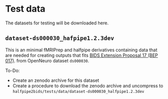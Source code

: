 # Test data

The datasets for testing will be downloaded here.

## `dataset-ds000030_hafpipe1.2.3dev`

This is an minimal fMRIPrep and halfpipe derivatives containing data that are
needed for creating outputs that fits
[BIDS Extension Proposal 17 (BEP 017)](https://docs.google.com/document/d/1ugBdUF6dhElXdj3u9vw0iWjE6f_Bibsro3ah7sRV0GA/edit?tab=t.0).
from OpenNeuro dataset `ds000030`.

To-Do:
- Create an zenodo archive for this dataset
- Create a procedure to download the zenodo archive and uncompress to `halfpipe2bids/tests/data/dataset-ds000030_halfpipe1.2.3dev`
